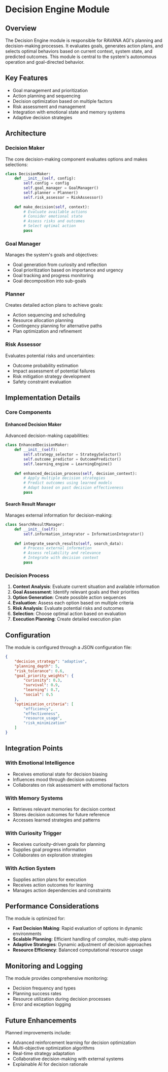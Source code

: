 # Decision Engine Module

## Overview

The Decision Engine module is responsible for RAVANA AGI's planning and decision-making processes. It evaluates goals, generates action plans, and selects optimal behaviors based on current context, system state, and predicted outcomes. This module is central to the system's autonomous operation and goal-directed behavior.

## Key Features

- Goal management and prioritization
- Action planning and sequencing
- Decision optimization based on multiple factors
- Risk assessment and management
- Integration with emotional state and memory systems
- Adaptive decision strategies

## Architecture

### Decision Maker

The core decision-making component evaluates options and makes selections:

```python
class DecisionMaker:
    def __init__(self, config):
        self.config = config
        self.goal_manager = GoalManager()
        self.planner = Planner()
        self.risk_assessor = RiskAssessor()
    
    def make_decision(self, context):
        # Evaluate available actions
        # Consider emotional state
        # Assess risks and outcomes
        # Select optimal action
        pass
```

### Goal Manager

Manages the system's goals and objectives:

- Goal generation from curiosity and reflection
- Goal prioritization based on importance and urgency
- Goal tracking and progress monitoring
- Goal decomposition into sub-goals

### Planner

Creates detailed action plans to achieve goals:

- Action sequencing and scheduling
- Resource allocation planning
- Contingency planning for alternative paths
- Plan optimization and refinement

### Risk Assessor

Evaluates potential risks and uncertainties:

- Outcome probability estimation
- Impact assessment of potential failures
- Risk mitigation strategy development
- Safety constraint evaluation

## Implementation Details

### Core Components

#### Enhanced Decision Maker

Advanced decision-making capabilities:

```python
class EnhancedDecisionMaker:
    def __init__(self):
        self.strategy_selector = StrategySelector()
        self.outcome_predictor = OutcomePredictor()
        self.learning_engine = LearningEngine()
    
    def enhanced_decision_process(self, decision_context):
        # Apply multiple decision strategies
        # Predict outcomes using learned models
        # Adapt based on past decision effectiveness
        pass
```

#### Search Result Manager

Manages external information for decision-making:

```python
class SearchResultManager:
    def __init__(self):
        self.information_integrator = InformationIntegrator()
    
    def integrate_search_results(self, search_data):
        # Process external information
        # Assess reliability and relevance
        # Integrate with decision context
        pass
```

### Decision Process

1. **Context Analysis**: Evaluate current situation and available information
2. **Goal Assessment**: Identify relevant goals and their priorities
3. **Option Generation**: Create possible action sequences
4. **Evaluation**: Assess each option based on multiple criteria
5. **Risk Analysis**: Evaluate potential risks and outcomes
6. **Selection**: Choose optimal action based on evaluation
7. **Execution Planning**: Create detailed execution plan

## Configuration

The module is configured through a JSON configuration file:

```json
{
    "decision_strategy": "adaptive",
    "planning_depth": 5,
    "risk_tolerance": 0.6,
    "goal_priority_weights": {
        "curiosity": 0.3,
        "survival": 0.9,
        "learning": 0.7,
        "social": 0.5
    },
    "optimization_criteria": [
        "efficiency",
        "effectiveness",
        "resource_usage",
        "risk_minimization"
    ]
}
```

## Integration Points

### With Emotional Intelligence

- Receives emotional state for decision biasing
- Influences mood through decision outcomes
- Collaborates on risk assessment with emotional factors

### With Memory Systems

- Retrieves relevant memories for decision context
- Stores decision outcomes for future reference
- Accesses learned strategies and patterns

### With Curiosity Trigger

- Receives curiosity-driven goals for planning
- Supplies goal progress information
- Collaborates on exploration strategies

### With Action System

- Supplies action plans for execution
- Receives action outcomes for learning
- Manages action dependencies and constraints

## Performance Considerations

The module is optimized for:

- **Fast Decision Making**: Rapid evaluation of options in dynamic environments
- **Scalable Planning**: Efficient handling of complex, multi-step plans
- **Adaptive Strategies**: Dynamic adjustment of decision approaches
- **Resource Efficiency**: Balanced computational resource usage

## Monitoring and Logging

The module provides comprehensive monitoring:

- Decision frequency and types
- Planning success rates
- Resource utilization during decision processes
- Error and exception logging

## Future Enhancements

Planned improvements include:

- Advanced reinforcement learning for decision optimization
- Multi-objective optimization algorithms
- Real-time strategy adaptation
- Collaborative decision-making with external systems
- Explainable AI for decision rationale